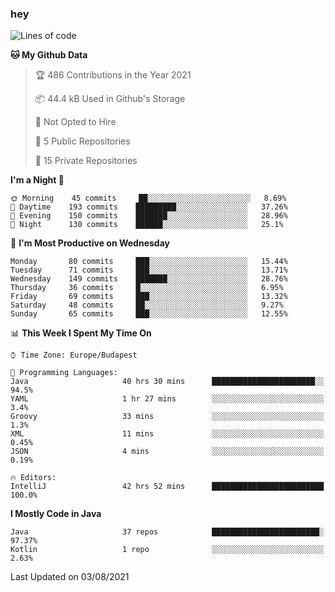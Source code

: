 ### hey

<!--START_SECTION:waka-->
![Lines of code](https://img.shields.io/badge/From%20Hello%20World%20I%27ve%20Written-71582%20lines%20of%20code-blue)

**🐱 My Github Data** 

> 🏆 486 Contributions in the Year 2021
 > 
> 📦 44.4 kB Used in Github's Storage 
 > 
> 🚫 Not Opted to Hire
 > 
> 📜 5 Public Repositories 
 > 
> 🔑 15 Private Repositories  
 > 
**I'm a Night 🦉** 

```text
🌞 Morning    45 commits     ██░░░░░░░░░░░░░░░░░░░░░░░   8.69% 
🌆 Daytime    193 commits    █████████░░░░░░░░░░░░░░░░   37.26% 
🌃 Evening    150 commits    ███████░░░░░░░░░░░░░░░░░░   28.96% 
🌙 Night      130 commits    ██████░░░░░░░░░░░░░░░░░░░   25.1%

```
📅 **I'm Most Productive on Wednesday** 

```text
Monday       80 commits     ███░░░░░░░░░░░░░░░░░░░░░░   15.44% 
Tuesday      71 commits     ███░░░░░░░░░░░░░░░░░░░░░░   13.71% 
Wednesday    149 commits    ███████░░░░░░░░░░░░░░░░░░   28.76% 
Thursday     36 commits     █░░░░░░░░░░░░░░░░░░░░░░░░   6.95% 
Friday       69 commits     ███░░░░░░░░░░░░░░░░░░░░░░   13.32% 
Saturday     48 commits     ██░░░░░░░░░░░░░░░░░░░░░░░   9.27% 
Sunday       65 commits     ███░░░░░░░░░░░░░░░░░░░░░░   12.55%

```


📊 **This Week I Spent My Time On** 

```text
⌚︎ Time Zone: Europe/Budapest

💬 Programming Languages: 
Java                     40 hrs 30 mins      ███████████████████████░░   94.5% 
YAML                     1 hr 27 mins        ░░░░░░░░░░░░░░░░░░░░░░░░░   3.4% 
Groovy                   33 mins             ░░░░░░░░░░░░░░░░░░░░░░░░░   1.3% 
XML                      11 mins             ░░░░░░░░░░░░░░░░░░░░░░░░░   0.45% 
JSON                     4 mins              ░░░░░░░░░░░░░░░░░░░░░░░░░   0.19%

🔥 Editors: 
IntelliJ                 42 hrs 52 mins      █████████████████████████   100.0%

```

**I Mostly Code in Java** 

```text
Java                     37 repos            ████████████████████████░   97.37% 
Kotlin                   1 repo              ░░░░░░░░░░░░░░░░░░░░░░░░░   2.63%

```



 Last Updated on 03/08/2021
<!--END_SECTION:waka-->
